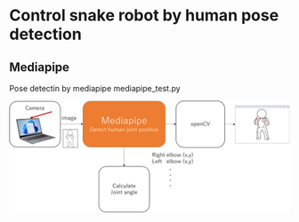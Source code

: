 # Control snake robot by human pose detection

## Mediapipe
Pose detectin by mediapipe
mediapipe_test.py

<img src="img/mediapipe.png" width=720>
